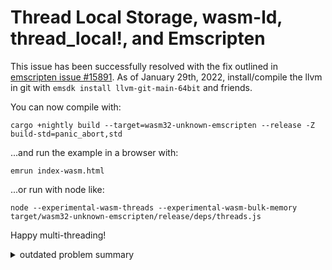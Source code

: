 # Thread Local Storage, wasm-ld, thread_local!, and Emscripten 

This issue has been successfully resolved with the fix outlined in [emscripten issue #15891](https://github.com/emscripten-core/emscripten/issues/15891).
As of January 29th, 2022, install/compile the llvm in git with `emsdk install llvm-git-main-64bit` and friends.

You can now compile with:

    cargo +nightly build --target=wasm32-unknown-emscripten --release -Z build-std=panic_abort,std

...and run the example in a browser with:

    emrun index-wasm.html

...or run with node like:

    node --experimental-wasm-threads --experimental-wasm-bulk-memory target/wasm32-unknown-emscripten/release/deps/threads.js

Happy multi-threading!
<details><summary>outdated problem summary</summary>

I've been investigating what it might take to get Rust to compile a threaded
program against the `wasm32-unknown-emscripten` compiler target.  The simple example in [src/main.rs](https://github.com/gregbuchholz/threads/blob/main/src/main.rs):

    use std::thread;

    fn xs() {
        for _ in 0 .. 10 {
            println!("X");
        }
    }

    fn main() {

        let t1 = thread::spawn(xs);
        t1.join().unwrap();
    }

...works when compiling for an x86_64 target, but for
`--target=wasm32-unknown-emscripten` fails to compile with with an error from `wasm-ld`
complaining about `relocation R_WASM_MEMORY_ADDR_TLS_SLEB cannot be used against non-TLS symbol 'std::io::stdio::OUTPUT_CAPTURE::__getit::__KEY::h776cf75763f0fad1'`, and
`relocation R_WASM_MEMORY_ADDR_TLS_SLEB cannot be used against non-TLS symbol 'std::sys_common::thread_info::THREAD_INFO::__getit::STATE::haca3e53312905f45'`.  (full error message in [error.txt](https://github.com/gregbuchholz/threads/blob/main/error.txt))

...as near as I can tell, `std::io::stdio::OUTPUT_CAPTURE` is [wrapped
in](https://github.com/rust-lang/rust/blob/master/library/std/src/io/stdio.rs)
`thread_local!()` (line 20) and `std::sys_common::thread_info::THREAD_INFO`
[likewise](https://github.com/rust-lang/rust/blob/master/library/std/src/sys_common/thread_info.rs)
(line 13). 

I'm presuming that the error is trying to tell me that something told the
linker to place these items in the thread local storage area, but that they
aren't properly marked as thread_local.  Which seems to be somewhat confirmed
by the wasm-ld source:

[https://github.com/llvm/llvm-project/blob/main/lld/wasm/Relocations.cpp](https://github.com/llvm/llvm-project/blob/main/lld/wasm/Relocations.cpp)

...with the `case` starting at line 113:

    case R_WASM_MEMORY_ADDR_TLS_SLEB:
    case R_WASM_MEMORY_ADDR_TLS_SLEB64:
      // In single-threaded builds TLS is lowered away and TLS data can be
      // merged with normal data and allowing TLS relocation in non-TLS
      // segments.
      if (config->sharedMemory) {
        if (!sym->isTLS()) {
          error(toString(file) + ": relocation " +
                relocTypeToString(reloc.Type) +
                " cannot be used against non-TLS symbol `" + toString(*sym) +
                "`");
        }

...that produces the above error message.  So why does `wasm-ld` think
`isTLS()` on those symbols is false? And maybe stranger, that `case` doesn't
appear to do anything useful in the event that isTLS() is true.  It only ever
produces error messages.  But thread local storage works out-of-the-box with
Emscripten and C, as shown by [this
program](https://github.com/gregbuchholz/threads/tree/main/src/c_example) over
in src/c_example/, and confirmed with Firefox and node.  Dumping the assembly
(emcc example.c -S -pthread) shows a ".section .tdata" in
[example.s](https://github.com/gregbuchholz/threads/blob/main/src/c_example/example.s).

The error message is the same with emscripten 2.0.34 and 3.0.0.  In order to
get this far, I've used a nightly Rust build (rustc 1.59.0-nightly (532d2b14c 2021-12-03)) 
to enable recompliation of `std` with `target-feature=+atomics,+bulk-memory`
(otherwise it fails to link due to `std` not being compiled for threads).  The
cargo invocation is:

    cargo build --target=wasm32-unknown-emscripten --release -Z build-std=panic_abort,std

...and there are additional `rustflags` needed in `.cargo/config`:

    [target.wasm32-unknown-emscripten]
    rustflags = [
        "-C", "target-feature=+atomics,+bulk-memory", 
        "-C", "link-args=src/gxx_personality_v0_stub.o -pthread -s PROXY_TO_PTHREAD"
    ]

...The `gxx_personality_v0_stub.cpp` file will also need to be compiled:

     em++ -c gxx_personality_v0_stub.cpp -pthread

...to overcome the issue described [here](https://stackoverflow.com/questions/67474533/error-in-compiling-rust-into-webassembly-using-emscripten-on-windows/69198170#69198170).  

I have been able to find a little additional information on
`R_WASM_MEMORY_ADDR_SLEB` over at [WebAssembly Object File
Linking](https://github.com/WebAssembly/tool-conventions/blob/main/Linking.md),
but note that is *not* `R_WASM_MEMORY_ADDR_TLS_SLEB`.  I'm assuming that the
SLEB is [Signed Little Endian Base](https://en.wikipedia.org/wiki/LEB128).  

I'm not sure if this due to missing an appropriate complier/linker flag
issue, or something on the rust side not quite right (maybe the `thread_local!`
macro needs to be specialized for emscripten?). Or if this is an issue on the
LLVM/wasm-ld side.  Or something with Emscripten.  Quite a few moving parts
here.  It looks like there are configurations for wasm targets in
`__thread_local_inner`:

[https://github.com/rust-lang/rust/blob/master/library/std/src/thread/local.rs](
https://github.com/rust-lang/rust/blob/master/library/std/src/thread/local.rs)

...it seems like the one starting on line 196 might be the "right" one for emscripten(?):

    // If the platform has support for `#[thread_local]`, use it.
    #[cfg(all(
        target_thread_local,
        not(all(target_family = "wasm", not(target_feature = "atomics"))),
    ))]

...at least with the belief that TLS works with Emscripten.

This issue might be related to [issue #84224](https://github.com/rust-lang/rust/issues/84224).

I'm not sure where to look to see how `#[thread_local]` is implemented in rustc.

I would appreciate any pointers to more information about this issue, or a more
appropriate forum for this question.  

Thanks!

</details>
